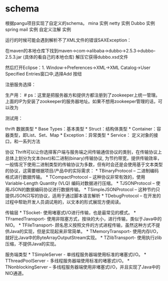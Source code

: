# schema

根据pangu项目实现了自定义的schema。
mina 实例
netty 实例
Dubbo 实例
spring mail 实例
自定义注解 实例

运行的时候可能会遇到解析不了XML文件的错误SAXException：

在maven的本地仓库下找到maven->com->alibaba->dubbo->2.5.3->dubbo-2.5.3.jar (具体的看自己的本地仓库) 解压它获得dubbo.xsd文件

然后打开Eclipse：1. Window->Preferences->XML->XML Catalog->User Specified Entries窗口中,选择Add 按纽

注册服务选择：

生产用：
#<!-- <dubbo:registry  protocol="zookeeper" address="172.17.0.119:2181,172.17.0.120:2181,172.17.0.121:2181,172.17.0.122:2181,172.17.0.123:2181" /> --> 
 ps：这里是把服务器方和提供方都注册到了zookeeper上统一管理。上面的IP为安装了zookeeper的服务器地址。如果不想用zookeeper管理的话，可以改为
 <!-- 使用multicast广播注册中心暴露发现服务地址 -->  
 测试用：<!-- <dubbo:registry address="multicast://224.5.6.7:1234" /> -->


thrift
 数据类型
     * Base Types：基本类型
     * Struct：结构体类型
     * Container：容器类型，即List、Set、Map
     * Exception：异常类型
     * Service： 定义对象的接口，和一系列方法

协议
  Thrift可以让你选择客户端与服务端之间传输通信协议的类别，在传输协议上总体上划分为文本(text)和二进制(binary)传输协议, 为节约带宽，提供传输效率，一般情况下使用二进制类型的传输协议为多数，但有时会还是会使用基于文本类型的协议，这需要根据项目/产品中的实际需求：
    * TBinaryProtocol – 二进制编码格式进行数据传输。
    * TCompactProtocol – 这种协议非常有效的，使用Variable-Length Quantity (VLQ) 编码对数据进行压缩。
    * TJSONProtocol – 使用JSON的数据编码协议进行数据传输。
    * TSimpleJSONProtocol – 这种节约只提供JSON只写的协议，适用于通过脚本语言解析
    * TDebugProtocol – 在开发的过程中帮助开发人员调试用的，以文本的形式展现方便阅读。

传输层
    * TSocket- 使用堵塞式I/O进行传输，也是最常见的模式。
    * TFramedTransport- 使用非阻塞方式，按块的大小，进行传输，类似于Java中的NIO。
    * TFileTransport- 顾名思义按照文件的方式进程传输，虽然这种方式不提供Java的实现，但是实现起来非常简单。
    * TMemoryTransport- 使用内存I/O，就好比Java中的ByteArrayOutputStream实现。
    * TZlibTransport- 使用执行zlib压缩，不提供Java的实现。

服务端类型
    * TSimpleServer -  单线程服务器端使用标准的堵塞式I/O。
    * TThreadPoolServer -  多线程服务器端使用标准的堵塞式I/O。
    * TNonblockingServer – 多线程服务器端使用非堵塞式I/O，并且实现了Java中的NIO通道。




